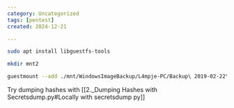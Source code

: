 ```yaml
---
category: Uncategorized
tags: [pentest]
created: 2024-12-21

---
```

```bash - kali
sudo apt install libguestfs-tools
```

```bash - kali
mkdir mnt2
```

```bash - kali
guestmount --add ./mnt/WindowsImageBackup/L4mpje-PC/Backup\ 2019-02-22\ 124351/9b9cfbc4-369e-11e9-a17c-806e6f6e6963.vhd --inspector --ro ./mnt2/
```

Try dumping hashes with [[2._Dumping Hashes with Secretsdump.py#Locally with secretsdump py]]

